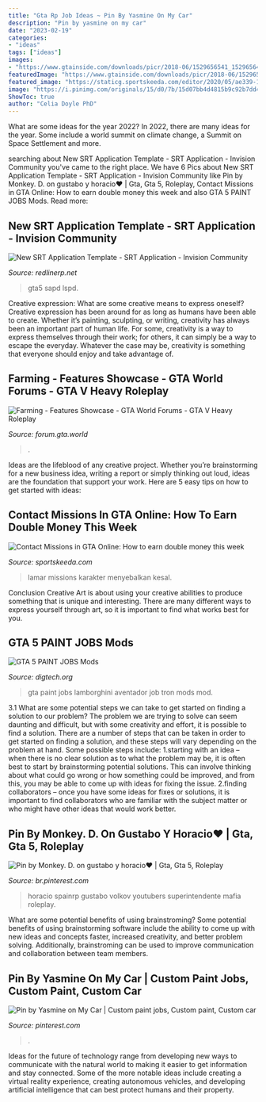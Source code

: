 ```yaml
---
title: "Gta Rp Job Ideas ~ Pin By Yasmine On My Car"
description: "Pin by yasmine on my car"
date: "2023-02-19"
categories:
- "ideas"
tags: ["ideas"]
images:
- "https://www.gtainside.com/downloads/picr/2018-06/1529656541_1529656485_s-w-a-t-los-angeles-police-department.jpg"
featuredImage: "https://www.gtainside.com/downloads/picr/2018-06/1529656541_1529656485_s-w-a-t-los-angeles-police-department.jpg"
featured_image: "https://staticg.sportskeeda.com/editor/2020/05/ae339-15902296608941-800.jpg"
image: "https://i.pinimg.com/originals/15/d0/7b/15d07bb4d4815b9c92b7dd49c99dcf4c.jpg"
ShowToc: true
author: "Celia Doyle PhD"
---
```



What are some ideas for the year 2022?
In 2022, there are many ideas for the year. Some include a world summit on climate change, a Summit on Space Settlement and more.

	

		
searching about New SRT Application Template - SRT Application - Invision Community you've came to the right place. We have 6 Pics about New SRT Application Template - SRT Application - Invision Community like Pin by Monkey. D. on gustabo y horacio♥︎ | Gta, Gta 5, Roleplay, Contact Missions in GTA Online: How to earn double money this week and also GTA 5 PAINT JOBS Mods. Read more:
		
    
## New SRT Application Template - SRT Application - Invision Community

<img loading=lazy src="https://www.gtainside.com/downloads/picr/2018-06/1529656541_1529656485_s-w-a-t-los-angeles-police-department.jpg" onerror="this.onerror=null;this.src='https://tse1.mm.bing.net/th?id=OIP.KbgugH6SHYDGL7hAbqvXOAHaEK&amp;pid=15.1';" alt="New SRT Application Template - SRT Application - Invision Community">

_Source: redlinerp.net_

>gta5 sapd lspd. 

	

Creative expression: What are some creative means to express oneself?
Creative expression has been around for as long as humans have been able to create. Whether it’s painting, sculpting, or writing, creativity has always been an important part of human life. For some, creativity is a way to express themselves through their work; for others, it can simply be a way to escape the everyday. Whatever the case may be, creativity is something that everyone should enjoy and take advantage of.

    
## Farming - Features Showcase - GTA World Forums - GTA V Heavy Roleplay

<img loading=lazy src="https://i.imgur.com/E0dIiq4.png" onerror="this.onerror=null;this.src='https://tse1.mm.bing.net/th?id=OIP.uLvGL8muaRPkFxzW242M1AHaEK&amp;pid=15.1';" alt="Farming - Features Showcase - GTA World Forums - GTA V Heavy Roleplay">

_Source: forum.gta.world_

>. 

	

Ideas are the lifeblood of any creative project. Whether you’re brainstorming for a new business idea, writing a report or simply thinking out loud, ideas are the foundation that support your work. Here are 5 easy tips on how to get started with ideas: 

    
## Contact Missions In GTA Online: How To Earn Double Money This Week

<img loading=lazy src="https://staticg.sportskeeda.com/editor/2020/05/ae339-15902296608941-800.jpg" onerror="this.onerror=null;this.src='https://tse1.mm.bing.net/th?id=OIP.RnxaUIM3xnF8uCxX0ufe2QHaEK&amp;pid=15.1';" alt="Contact Missions in GTA Online: How to earn double money this week">

_Source: sportskeeda.com_

>lamar missions karakter menyebalkan kesal. 

	

Conclusion
Creative Art is about using your creative abilities to produce something that is unique and interesting. There are many different ways to express yourself through art, so it is important to find what works best for you.

    
## GTA 5 PAINT JOBS Mods

<img loading=lazy src="http://digtech.org/wp-content/uploads/2018/06/6.jpg" onerror="this.onerror=null;this.src='https://tse4.mm.bing.net/th?id=OIP.ZkrLMazCec_xhQZHyoo3BgHaEK&amp;pid=15.1';" alt="GTA 5 PAINT JOBS Mods">

_Source: digtech.org_

>gta paint jobs lamborghini aventador job tron mods mod. 

	

3.1 What are some potential steps we can take to get started on finding a solution to our problem?
The problem we are trying to solve can seem daunting and difficult, but with some creativity and effort, it is possible to find a solution. There are a number of steps that can be taken in order to get started on finding a solution, and these steps will vary depending on the problem at hand. Some possible steps include: 
1.starting with an idea – when there is no clear solution as to what the problem may be, it is often best to start by brainstorming potential solutions. This can involve thinking about what could go wrong or how something could be improved, and from this, you may be able to come up with ideas for fixing the issue. 
2.finding collaborators – once you have some ideas for fixes or solutions, it is important to find collaborators who are familiar with the subject matter or who might have other ideas that would work better.

    
## Pin By Monkey. D. On Gustabo Y Horacio♥︎ | Gta, Gta 5, Roleplay

<img loading=lazy src="https://i.pinimg.com/736x/42/97/35/4297351948680b8aeeea15a319deb7aa.jpg" onerror="this.onerror=null;this.src='https://tse4.mm.bing.net/th?id=OIP.RSAt1fZP-SKMn11fQZDdigHaGA&amp;pid=15.1';" alt="Pin by Monkey. D. on gustabo y horacio♥︎ | Gta, Gta 5, Roleplay">

_Source: br.pinterest.com_

>horacio spainrp gustabo volkov youtubers superintendente mafia roleplay. 

	

What are some potential benefits of using brainstroming?
Some potential benefits of using brainstorming software include the ability to come up with new ideas and concepts faster, increased creativity, and better problem solving. Additionally, brainstroming can be used to improve communication and collaboration between team members.

    
## Pin By Yasmine On My Car | Custom Paint Jobs, Custom Paint, Custom Car

<img loading=lazy src="https://i.pinimg.com/originals/15/d0/7b/15d07bb4d4815b9c92b7dd49c99dcf4c.jpg" onerror="this.onerror=null;this.src='https://tse4.mm.bing.net/th?id=OIP.oSqFG9l4-7UgwI7dEpGmqQHaEK&amp;pid=15.1';" alt="Pin by Yasmine on My Car | Custom paint jobs, Custom paint, Custom car">

_Source: pinterest.com_

>. 

	

Ideas for the future of technology range from developing new ways to communicate with the natural world to making it easier to get information and stay connected. Some of the more notable ideas include creating a virtual reality experience, creating autonomous vehicles, and developing artificial intelligence that can best protect humans and their property.

